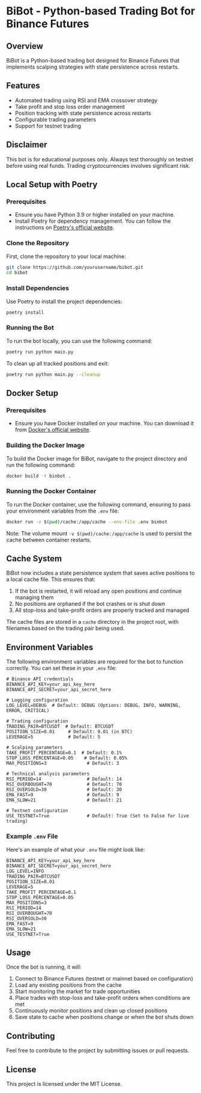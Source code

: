 # BiBot - Python-based Trading Bot for Binance Futures

## Overview
BiBot is a Python-based trading bot designed for Binance Futures that implements scalping strategies with state persistence across restarts.

## Features
- Automated trading using RSI and EMA crossover strategy
- Take profit and stop loss order management
- Position tracking with state persistence across restarts
- Configurable trading parameters
- Support for testnet trading

## Disclaimer

This bot is for educational purposes only. Always test thoroughly on testnet before using real funds. Trading cryptocurrencies involves significant risk. 

## Local Setup with Poetry

### Prerequisites
- Ensure you have Python 3.9 or higher installed on your machine.
- Install Poetry for dependency management. You can follow the instructions on [Poetry's official website](https://python-poetry.org/docs/#installation).

### Clone the Repository
First, clone the repository to your local machine:

```bash
git clone https://github.com/yourusername/bibot.git
cd bibot
```

### Install Dependencies
Use Poetry to install the project dependencies:

```bash
poetry install
```

### Running the Bot
To run the bot locally, you can use the following command:

```bash
poetry run python main.py
```

To clean up all tracked positions and exit:

```bash
poetry run python main.py --cleanup
```

## Docker Setup

### Prerequisites
- Ensure you have Docker installed on your machine. You can download it from [Docker's official website](https://www.docker.com/get-started).

### Building the Docker Image
To build the Docker image for BiBot, navigate to the project directory and run the following command:

```bash
docker build -t binbot .
```

### Running the Docker Container
To run the Docker container, use the following command, ensuring to pass your environment variables from the `.env` file:

```bash
docker run -v $(pwd)/cache:/app/cache --env-file .env binbot
```

Note: The volume mount `-v $(pwd)/cache:/app/cache` is used to persist the cache between container restarts.

## Cache System

BiBot now includes a state persistence system that saves active positions to a local cache file. This ensures that:

1. If the bot is restarted, it will reload any open positions and continue managing them
2. No positions are orphaned if the bot crashes or is shut down
3. All stop-loss and take-profit orders are properly tracked and managed

The cache files are stored in a `cache` directory in the project root, with filenames based on the trading pair being used.

## Environment Variables
The following environment variables are required for the bot to function correctly. You can set these in your `.env` file:

```plaintext
# Binance API credentials
BINANCE_API_KEY=your_api_key_here
BINANCE_API_SECRET=your_api_secret_here

# Logging configuration
LOG_LEVEL=DEBUG  # Default: DEBUG (Options: DEBUG, INFO, WARNING, ERROR, CRITICAL)

# Trading configuration
TRADING_PAIR=BTCUSDT  # Default: BTCUSDT
POSITION_SIZE=0.01     # Default: 0.01 (in BTC)
LEVERAGE=5             # Default: 5

# Scalping parameters
TAKE_PROFIT_PERCENTAGE=0.1  # Default: 0.1%
STOP_LOSS_PERCENTAGE=0.05    # Default: 0.05%
MAX_POSITIONS=3               # Default: 3

# Technical analysis parameters
RSI_PERIOD=14                 # Default: 14
RSI_OVERBOUGHT=70             # Default: 70
RSI_OVERSOLD=30               # Default: 30
EMA_FAST=9                    # Default: 9
EMA_SLOW=21                   # Default: 21

# Testnet configuration
USE_TESTNET=True              # Default: True (Set to False for live trading)
```

### Example `.env` File
Here's an example of what your `.env` file might look like:

```plaintext
BINANCE_API_KEY=your_api_key_here
BINANCE_API_SECRET=your_api_secret_here
LOG_LEVEL=INFO
TRADING_PAIR=BTCUSDT
POSITION_SIZE=0.01
LEVERAGE=5
TAKE_PROFIT_PERCENTAGE=0.1
STOP_LOSS_PERCENTAGE=0.05
MAX_POSITIONS=3
RSI_PERIOD=14
RSI_OVERBOUGHT=70
RSI_OVERSOLD=30
EMA_FAST=9
EMA_SLOW=21
USE_TESTNET=True
```

## Usage
Once the bot is running, it will:

1. Connect to Binance Futures (testnet or mainnet based on configuration)
2. Load any existing positions from the cache
3. Start monitoring the market for trade opportunities
4. Place trades with stop-loss and take-profit orders when conditions are met
5. Continuously monitor positions and clean up closed positions
6. Save state to cache when positions change or when the bot shuts down

## Contributing
Feel free to contribute to the project by submitting issues or pull requests.

## License
This project is licensed under the MIT License.